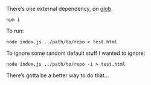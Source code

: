 There’s one external dependency, on [glob](https://www.npmjs.com/package/glob).

`npm i`

To run:

`node index.js ../path/to/repo > test.html`

To ignore some random default stuff I wanted to ignore:

```
node index.js ../path/to/repo -i > test.html
```

There’s gotta be a better way to do that…